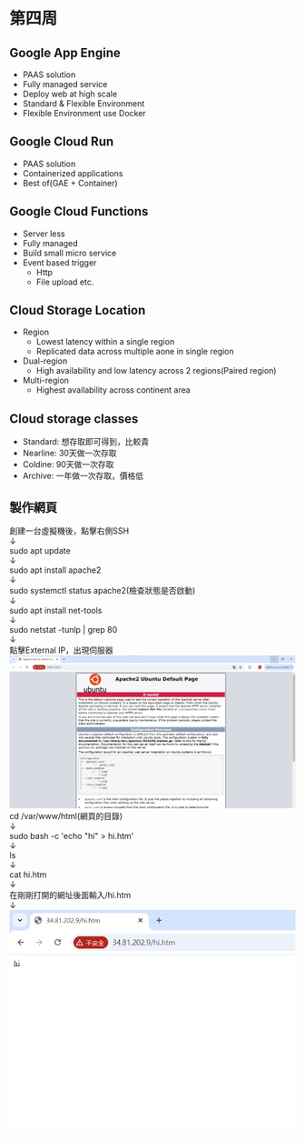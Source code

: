 # 第四周
## Google App Engine
* PAAS solution
* Fully managed service
* Deploy web at high scale
*  Standard & Flexible Environment
*  Flexible Environment use Docker
## Google Cloud Run
* PAAS solution
* Containerized applications
* Best of(GAE + Container)
## Google Cloud Functions
* Server less
* Fully managed
* Build small micro service
* Event based trigger
  * Http
  * File upload etc.
## Cloud Storage Location
* Region
  * Lowest latency within a single region
  * Replicated data across multiple aone in single region
* Dual-region
  * High availability and low latency across 2 regions(Paired region)
* Multi-region
  * Highest availability across continent area
## Cloud storage classes
* Standard: 想存取即可得到，比較貴
* Nearline: 30天做一次存取
* Coldine: 90天做一次存取
* Archive: 一年做一次存取，價格低
## 製作網頁
創建一台虛擬機後，點擊右側SSH<br>↓<br>
sudo apt update <br>↓<br>
sudo apt install apache2<br>↓<br>
sudo systemctl status apache2(檢查狀態是否啟動)<br>↓<br>
sudo apt install net-tools<br>↓<br>
sudo netstat -tunlp | grep 80<br>↓<br>
點擊External IP，出現伺服器
<img src="../pic/1001.png">
cd /var/www/html(網頁的目錄)<br>↓<br>
sudo bash -c 'echo "hi" > hi.htm'<br>↓<br>
ls<br>↓<br>
cat hi.htm<br>↓<br>
在剛剛打開的網址後面輸入/hi.htm<br>↓<br>
<img src="../pic/1001-1.png">
